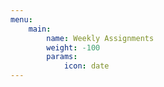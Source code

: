 ```yaml
---
menu:
    main:
        name: Weekly Assignments
        weight: -100
        params:
            icon: date
---
```






























